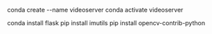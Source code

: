conda create --name videoserver
conda activate videoserver

conda install flask
pip install imutils
pip install opencv-contrib-python